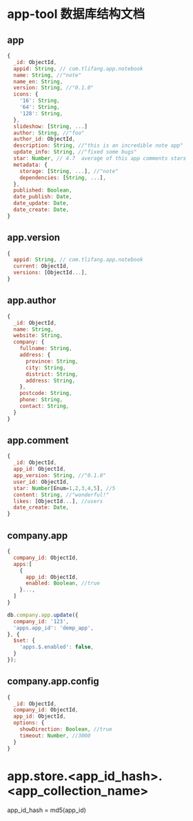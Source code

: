 # app-tool 数据库结构文档

## app

```javascript
{
  _id: ObjectId,
  appid: String, // com.tlifang.app.notebook
  name: String, //"note"
  name_en: String,
  version: String, //"0.1.0"
  icons: {
    '16': String,
    '64': String,
    '128': String,
  },
  slideshow: [String, ...]
  author: String, //"foo"
  author_id: ObjectId,
  description: String, //"this is an incredible note app"
  update_info: String, //"fixed some bugs"
  star: Number, // 4.7  average of this app comments stars
  metadata: {
    storage: [String, ...], //"note"
    dependencies: [String, ...],
  },
  published: Boolean,
  date_publish: Date,
  date_update: Date,
  date_create: Date,
}
```

## app.version

```javascript
{
  appid: String, // com.tlifang.app.notebook
  current: ObjectId,
  versions: [ObjectId...],
}
```

## app.author

```javascript
{
  _id: ObjectId,
  name: String,
  website: String,
  company: {
    fullname: String,
    address: {
      province: String,
      city: String,
      district: String,
      address: String,
    },
    postcode: String,
    phone: String,
    contact: String,
  }
}
```

## app.comment

```javascript
{
  _id: ObjectId,
  app_id: ObjectId,
  app_version: String, //"0.1.0"
  user_id: ObjectId,
  star: Number[Enum=1,2,3,4,5], //5
  content: String, //"wonderful!"
  likes: [ObjectId...], //users
  date_create: Date,
}
```


## company.app

```javascript
{
  company_id: ObjectId,
  apps:[
    {
      app_id: ObjectId,
      enabled: Boolean, //true
    }...,
  ]
}
```

```javascript
db.company.app.update({
  company_id: '123',
  'apps.app_id': 'demp_app',
}, {
  $set: {
    'apps.$.enabled': false,
  }
});
```

## company.app.config

```javascript
{
  _id: ObjectId,
  company_id: ObjectId,
  app_id: ObjectId,
  options: {
    showDirection: Boolean, //true
    timeout: Number, //3000    
  }
}
```

# app.store.<app_id_hash>.<app_collection_name>

app_id_hash = md5(app_id)
